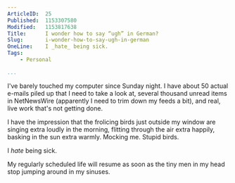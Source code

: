 ```yaml
---
ArticleID:  25
Published:  1153307580
Modified:   1153817638
Title:      I wonder how to say “ugh” in German?
Slug:       i-wonder-how-to-say-ugh-in-german
OneLine:    I _hate_ being sick.
Tags:       
    - Personal

...
```

I've barely touched my computer since Sunday night.  I have about 50 actual e-mails piled up that I need to take a look at, several thousand unread items in NetNewsWire (apparently I need to trim down my feeds a bit), and real, live work that's not getting done.

I have the impression that the frolicing birds just outside my window are singing extra loudly in the morning, flitting through the air extra happily, basking in the sun extra warmly.  Mocking me.  Stupid birds.

I _hate_ being sick.

My regularly scheduled life will resume as soon as the tiny men in my head stop jumping around in my sinuses.
